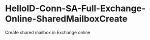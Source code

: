 # HelloID-Conn-SA-Full-Exchange-Online-SharedMailboxCreate
Create shared mailbox in Exchange online
